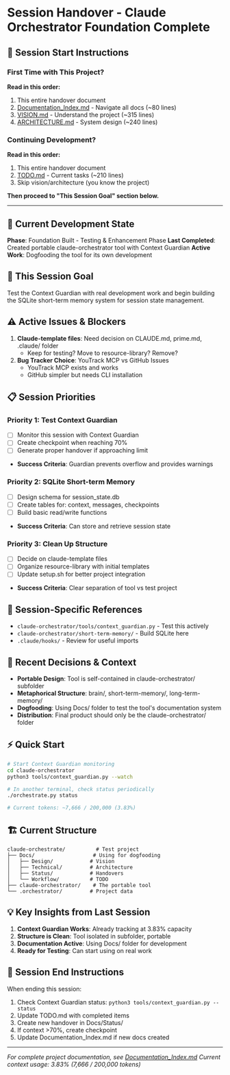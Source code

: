 # Session Handover - Claude Orchestrator Foundation Complete

## 🚀 Session Start Instructions

### First Time with This Project?
**Read in this order:**
1. This entire handover document
2. [Documentation_Index.md](../Documentation_Index.md) - Navigate all docs (~80 lines)
3. [VISION.md](../Design/VISION.md) - Understand the project (~315 lines)
4. [ARCHITECTURE.md](../Technical/ARCHITECTURE.md) - System design (~240 lines)

### Continuing Development?
**Read in this order:**
1. This entire handover document
2. [TODO.md](../Workflow/TODO.md) - Current tasks (~210 lines)
3. Skip vision/architecture (you know the project)

**Then proceed to "This Session Goal" section below.**

---

## 📍 Current Development State
**Phase**: Foundation Built - Testing & Enhancement Phase
**Last Completed**: Created portable claude-orchestrator tool with Context Guardian
**Active Work**: Dogfooding the tool for its own development

## 🎯 This Session Goal
Test the Context Guardian with real development work and begin building the SQLite short-term memory system for session state management.

## ⚠️ Active Issues & Blockers
1. **Claude-template files**: Need decision on CLAUDE.md, prime.md, .claude/ folder
   - Keep for testing? Move to resource-library? Remove?
2. **Bug Tracker Choice**: YouTrack MCP vs GitHub Issues
   - YouTrack MCP exists and works
   - GitHub simpler but needs CLI installation

## 📋 Session Priorities

### Priority 1: Test Context Guardian
- [ ] Monitor this session with Context Guardian
- [ ] Create checkpoint when reaching 70%
- [ ] Generate proper handover if approaching limit
- **Success Criteria**: Guardian prevents overflow and provides warnings

### Priority 2: SQLite Short-term Memory
- [ ] Design schema for session_state.db
- [ ] Create tables for: context, messages, checkpoints
- [ ] Build basic read/write functions
- **Success Criteria**: Can store and retrieve session state

### Priority 3: Clean Up Structure
- [ ] Decide on claude-template files
- [ ] Organize resource-library with initial templates
- [ ] Update setup.sh for better project integration
- **Success Criteria**: Clear separation of tool vs test project

## 🔗 Session-Specific References
- `claude-orchestrator/tools/context_guardian.py` - Test this actively
- `claude-orchestrator/short-term-memory/` - Build SQLite here
- `.claude/hooks/` - Review for useful imports

## 📝 Recent Decisions & Context
- **Portable Design**: Tool is self-contained in claude-orchestrator/ subfolder
- **Metaphorical Structure**: brain/, short-term-memory/, long-term-memory/
- **Dogfooding**: Using Docs/ folder to test the tool's documentation system
- **Distribution**: Final product should only be the claude-orchestrator/ folder

## ⚡ Quick Start
```bash
# Start Context Guardian monitoring
cd claude-orchestrator
python3 tools/context_guardian.py --watch

# In another terminal, check status periodically
./orchestrate.py status

# Current tokens: ~7,666 / 200,000 (3.83%)
```

## 🏗️ Current Structure
```
claude-orchestrate/          # Test project
├── Docs/                   # Using for dogfooding
│   ├── Design/            # Vision
│   ├── Technical/         # Architecture  
│   ├── Status/            # Handovers
│   └── Workflow/          # TODO
├── claude-orchestrator/    # The portable tool
└── .orchestrator/         # Project data
```

## 💡 Key Insights from Last Session
1. **Context Guardian Works**: Already tracking at 3.83% capacity
2. **Structure is Clean**: Tool isolated in subfolder, portable
3. **Documentation Active**: Using Docs/ folder for development
4. **Ready for Testing**: Can start using on real work

## 📝 Session End Instructions
When ending this session:
1. Check Context Guardian status: `python3 tools/context_guardian.py --status`
2. Update TODO.md with completed items
3. Create new handover in Docs/Status/
4. If context >70%, create checkpoint
5. Update Documentation_Index.md if new docs created

---
*For complete project documentation, see [Documentation_Index.md](../Documentation_Index.md)*
*Current context usage: 3.83% (7,666 / 200,000 tokens)*